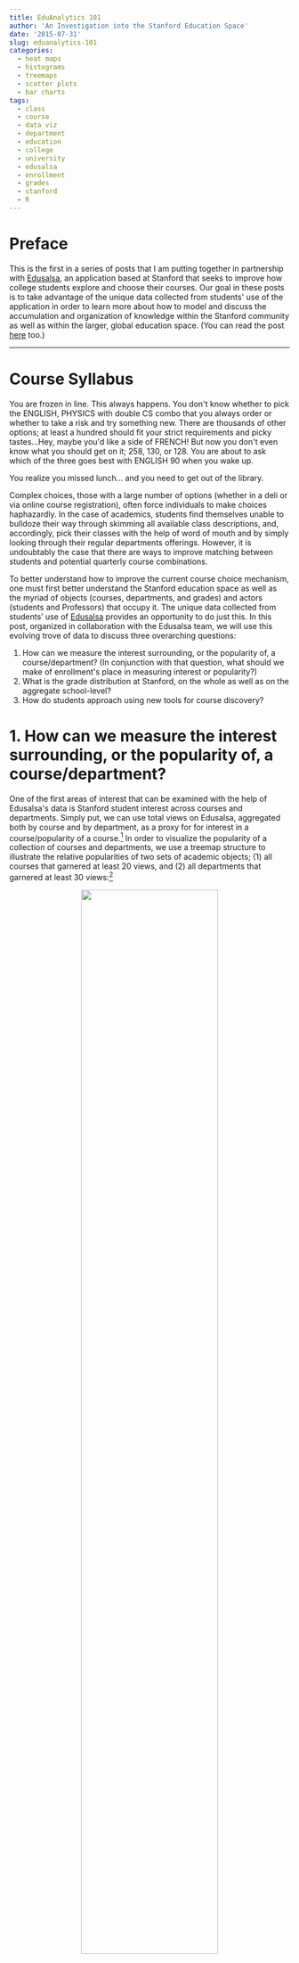 ```yaml
---
title: EduAnalytics 101
author: 'An Investigation into the Stanford Education Space'
date: '2015-07-31'
slug: eduanalytics-101
categories:
  - heat maps
  - histograms
  - treemaps
  - scatter plots
  - bar charts
tags:
  - class
  - course
  - data viz
  - department
  - education
  - college
  - university
  - edusalsa
  - enrollment
  - grades
  - stanford
  - R
---
```


# Preface

This is the first in a series of posts that I am putting together in partnership with [Edusalsa](https://edusalsa.com/), an application based at Stanford that seeks to improve how college students explore and choose their courses. Our goal in these posts is to take advantage of the unique data collected from students' use of the application in order to learn more about how to model and discuss the accumulation and organization of knowledge within the Stanford community as well as within the larger, global education space. (You can read the post [here](https://edusalsa.com/blog/Eduanalytics%20101) too.)

---

# Course Syllabus

You are frozen in line. This always happens. You don't know whether to pick the ENGLISH, PHYSICS with double CS combo that you always order or whether to take a risk and try something new. There are thousands of other options; at least a hundred should fit your strict requirements and picky tastes...Hey, maybe you'd like a side of FRENCH! But now you don't even know what you should get on it; 258, 130, or 128. You are about to ask which of the three goes best with ENGLISH 90 when you wake up.

You realize you missed lunch... and you need to get out of the library.

Complex choices, those with a large number of options (whether in a deli or via online course registration), often force individuals to make choices haphazardly. In the case of academics, students find themselves unable to bulldoze their way through skimming all available class descriptions, and, accordingly, pick their classes with the help of word of mouth and by simply looking through their regular departments offerings. However, it is undoubtably the case that there are ways to improve matching between students and potential quarterly course combinations.

To better understand how to improve the current course choice mechanism, one must first better understand the Stanford education space as well as the myriad of objects (courses, departments, and grades) and actors (students and Professors) that occupy it. The unique data collected from students’ use of [Edusalsa](https://edusalsa.com/) provides an opportunity to do just this. In this post, organized in collaboration with the Edusalsa team, we will use this evolving trove of data to discuss three overarching questions:

1. How can we measure the interest surrounding, or the popularity of, a course/department? (In conjunction with that question, what should we make of enrollment's place in measuring interest or popularity?)
2. What is the grade distribution at Stanford, on the whole as well as on the aggregate school-level?
3. How do students approach using new tools for course discovery?


# 1. How can we measure the interest surrounding, or the popularity of, a course/department?

One of the first areas of interest that can be examined with the help of Edusalsa's data is Stanford student interest across courses and departments. Simply put, we can use total views on Edusalsa, aggregated both by course and by department, as a proxy for for interest in a course/popularity of a course.[^1] In order to visualize the popularity of a collection of courses and departments, we use a treemap structure to illustrate the relative popularities of two sets of academic objects; (1) all courses that garnered at least 20 views, and (2) all departments that garnered at least 30 views:[^2]

<center>
<img src="/post/eduanalytics-101_files/course_tree.png" alt="" width="70%" height="70%"/>
<img src="/post/eduanalytics-101_files/dept_tree.png" alt="" width="80%" height="80%"/>
</center>

The size of the rectangles within the treemap corresponds to the number of endpoints while the darkness of the color corresponds to the estimated enrollment by quarter for classes and entire departments. We notice that, at the course-level, the distribution of colors throughout the rectangles seems disorganized over the size dimension. In other words, there does not seem to be a strong relationship between enrollment and views at the course level. On the other hand, from a cursory look at the second graph, the department treemap seems to illustrate that courses with larger aggregate enrollments (that is, the sum of all enrollments for all classes in a given department) have more views.

# What should we make of enrollment's place in measuring interest or popularity?

While these particular treemaps are useful for visually comparing the number of views across courses and departments, they do not clarify what, if any, is the nature of the relationship between enrollment and views for these two subsets of all courses and departments. Due to the treemaps' analytic shortcomings, we address the legitimacy of our previous intuitions about the relationship by simply regressing views on enrollment at both the course- and department-level. See below for the relevant plot at the course-level:

<center>
<img src="/post/eduanalytics-101_files/course_scatter2.png" alt="" width="80%" height="80%"/>
</center>

The coefficient on enrollment in the simple linear regression model, represented by the blue line in the above plot, while positive, is not statistically significant. We can also see this is the case when considering the width of the light green area above (the 99% confidence interval) and the more narrow gray area (the 95% confidence interval), as both areas comfortably include an alternative version of the blue regression line for which the slope is 0. The enrollment variable's lack of explanatory power is further bolstered by the fact that, in this simple regression model framework, enrollment variation only accounts for 1.3% of the variation in views.

We now turn to the department-level, which seemed more promising from our original glance at the association between colors and sizes in the relevant treemap:

<center>
<img src="/post/eduanalytics-101_files/dept_scatter2.png" alt="" width="80%" height="80%"/>
</center>

In this case, the coefficient on enrollment in this model is statistically significant at the 0.1% level and communicates that, on average, a 1,000 person increase in enrollment for a department is associated with an increase of 65 views on Edusalsa. The strength of the association between enrollment and views is further evidenced by the 95% and 99% confidence intervals. In fact, the explanatory power of the enrollment variable in this context is strong to the point that the model accounts for 53.9% of variation in Edusalsa views.[^3]

# Theory derived from the comparison of course-level and department-level relationships

The difference between the strength of enrollment's relationship with views at the course and at the department level is clear and notable. I believe that this difference is attributable to the vast heterogeneity in interest across courses, meaning there is extreme variance in terms of how much interest a course garners within a given department. Meanwhile, the difference in interest levels that is so evident across courses disappears at the department-level, once all courses are aggregated. This observation potentially **serves as evidence of a current course search model in which students rigidly search within specific departments based on their requirements and fields of study, but then break up their exploration more fluidly at the course-level** based on what they've heard is good or which classes look the most interesting etc. While the students know what to expect from departments, courses can stand out via catchy names or unique concepts in the description.

# More possible metrics, and way more colors...

There are a few other metrics beyond views and enrollment that we might be interested in when trying to assess or proxy for interest surrounding a course or department. In order to compare some of these alternative metrics across various departments we present the below heat map, which serves to relatively compare a set of six metrics across the top 15 departments by enrollment size:

<center>
<img src="/post/eduanalytics-101_files/heat3.png" alt="" width="80%" height="80%"/>
</center>

While we have discussed enrollment before, I also include number of courses in the second column as an alternative measurement of the size of the department. Rather than defining size by number of people who take classes in the department, this defines size by the number of courses the department offers. The darker greens of CEE, Education, and Law illustrate that these are the departments parenting the most courses.

Another new metric in the above is the fifth column, a metric for number of viewers, which refers the number of unique individuals who visited a course page within a department. The inclusion of this measurement allows us to avoid certain individuals exerting improperly large influence over our measures. For example, one person who visits Economics course pages thousands of times won't be able to skew this metric though she could skew the views metric significantly. Note that the columns for number of views and number of viewers are very similar, which indicates that, beyond some individuals in EE, departments had individuals viewing courses at similar frequencies.

The last new concept we introduce in the heat map is the notion of normalizing by enrollment, seen in columns four and six, so as to define metrics that take into account the size of the Stanford population that is already involved with these departments. Normalizing views and viewers in this way makes a large impact. Most notably, CS is no longer the dominant department, and instead shares the stage with other departments like Psychology, MS&E, MEE, etc. This normalized measure could be interpreted to proxy for the interest outside of the core members of the department (eg-majors and planned majors), in which case Psychology is certainly looking interesting to those on the outside looking in.

# 2. What is the grade distribution at Stanford, on the whole as well as on the aggregate school-level? 

The second topic that we cover in this post pertains to that pesky letter attached to a course--that is, grades. Our obtained data included grade distributions by course.[^4] We use this data to build the frequency distribution for all grades received at Stanford. The following histogram illustrates that the most commonly received grade during the quarter was an A while the median grade was an A- (red line) and the mean grade was a 3.57 (blue line):

<center>
<img src="/post/eduanalytics-101_files/stanford_dist.png" alt="" width="60%" height="60%"/>
</center>

While this visual is interesting in and of itself since it presents all Stanford course offerings solely by grade outcomes, it would also be meaningful to compare different subsets of the Stanford education space. In particular, we choose to use a similar technique to compare grading distributions across the three schools at Stanford--the School of Humanities & Sciences, the School of Engineering, and the School of Earth, Energy and Environmental Sciences--in order to see whether there is any notable difference across the groups:

<center>
<img src="/post/eduanalytics-101_files/school_dist.png" alt="" width="80%" height="80%"/>
</center>

The histograms for the three schools present incredibly similar distributions--to the extent that at first I thought I mistakenly plotted the same school's distribution three times. All three have medians of A- and the means are span a narrow range of 0.08; the means are 3.52, 3.60, and 3.58 for the Humanities & Sciences, Engineering, and Earth Sciences schools, respectively.[^5]

# 3. How do students approach using new tools for course discovery?

Since we have discussed views and other metrics both across classes and departments, it is worth mentioning what the Edusalsa metrics look like over individual users. Specifically, we are curious how many times unique users view courses through Edusalsa. In examining this, we are inherently examining the level of "stickiness" of the site and the aggregated view of how users interact with new course tools. In this case, the stickiness level is low, as illustrated below by both (i) a quickly plunging number of unique individuals as the number of course views grows, and (ii) a linear decline of number of unique individuals as the number of course views grows when using a log-log plot.[^6]

<center>
<img src="/post/eduanalytics-101_files/stick1.png" alt="" width="60%" height="60%"/>
</center>

The negative linear relationship between the log transformed variables in the second panel (evidenced by the good fit of the above blue line) is indicative of the negative exponential form of the relationship between number of course views and number of unique individuals.[^7]  This simply indicates that, as is the case with most new applications, so-called stickiness is low. It will be interesting to see whether this changes given the new addition of the ability to create an account.

# School's out (for summer)

Our key insights in this post lie in the depths of the first section, which discussed

> evidence of a current course search model in which students rigidly search within specific departments based on their requirements and fields of study, but then break up their exploration more fluidly at the course-level

With evolving data collection, we will continue to use Edusalsa data in order to learn more about the current course search model as well as the specific Stanford education space. Future steps in this line of work will include analyzing the dynamics between departments and the courses that populate them using network analysis techniques. (There is a slew of possible options on this topic: mapping out connections between departments based on overlap in the text of course descriptions, number of cross-listings, etc.)

There is ample room for tools in the education space to help students search across conventional departments, rather than strictly within them, and understanding the channels that individuals most naturally categorize or conceptualize courses constitutes a large chunk of the work ahead.

---

# Data/Code

All datasets and R scripts necessary to recreate these visuals are available at my ["edusalsa" Github repo](https://github.com/apalbright/edusalsa)!

# Update: Code fix [April 2016]

Thanks to [Stuart Rojstaczer](http://stuartr.com/) for finding an error in my grade distribution histograms. Just fixed them and uploaded the [fixed R script](https://github.com/apalbright/edusalsa/blob/master/grades_new.R) as well. Such is the beauty of internet feedback!

[^1]: Edusalsa views by course refers to the number of times an individual viewed the main page for a course on the site. Technically, this is when the `data.url` that we record includes the suffix `/course?c=DEPT&NUM` where `DEPT` is the department abbreviation followed by the number of the course within the department. Views aggregated by department is equivalent to the sum total of all views for courses that are under the umbrella of a given department.

[^2]: We only illustrate courses with at least 20 views and departments with at least 30 views in order that they will be adequately visible in the static treemap. Ideally, the views would be structured in an interactive hierarchical tree structure in which one starts at the school level (Humanities & Sciences, Engineering, Geosciences) and can venture down to the department level followed by the course level.

[^3]: Though it might seem as though Computer Science is an outlier in this dataset whose omission could fundamentally alter the power of the simple regression model, it turns out even after omitting CS the coefficient on enrollment remains significant at the 0.1% level while the `$R^2$` remains high as well at approximately 0.446.

[^4]: The grade distribution data is self-reported by Stanford students over multiple quarters.

[^5]: While the distributions are very similar aggregated over the school level, I doubt they would be as similar at the smaller, more idiosyncratic department-level. This could be interesting to consider across similar departments, such as ME, EE, CEE, etc. It could also be interesting to try and code all classes at Stanford as "techie" or "fuzzy" a la the quintessential Stanford student split and see whether those two grade frequency distributions are also nearly identical.

[^6]: We found that ID codes we use to identify individuals can change over people in the long-run. We believe this happens rarely in our dataset, however, it is worth noting nonetheless. Due to this caveat, some calculations could be over- or underestimates of the their true values. For instance, the low stickiness for Edusalsa views could be overestimated as some of the users who are coded as distinct people are the same. Under the same logic, in the heat table, the number of viewers could be an overestimate.

[^7]: The straight line fit in a log-log plot indicates a monomial relationship form. A monomial is a polynomial with one term--i.e. `$y=ax^n$` -- appear as straight lines in log-log plots such that `$n$` and `$a$` correspond to the slope and intercept, respectively.
